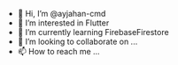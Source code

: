 - 👋 Hi, I’m @ayjahan-cmd
- 👀 I’m interested in Flutter
- 🌱 I’m currently learning FirebaseFirestore
- 💞️ I’m looking to collaborate on ...
- 📫 How to reach me ...

<!---
ayjahan-cmd/ayjahan-cmd is a ✨ special ✨ repository because its `README.md` (this file) appears on your GitHub profile.
You can click the Preview link to take a look at your changes.
--->
